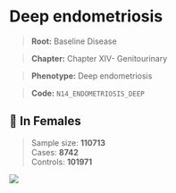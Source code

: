 # Deep endometriosis

> **Root:** Baseline Disease  

> **Chapter:** Chapter XIV- Genitourinary  

> **Phenotype:** Deep endometriosis  

> **Code:** `N14_ENDOMETRIOSIS_DEEP`

## 👩 In Females  
> Sample size: **110713**  
> Cases: **8742**  
> Controls: **101971**
<img src="/Disease/Figures/ALL/Incidence/N14_ENDOMETRIOSIS_DEEP.png"/>
<CsvTable src="/Disease_Data/ALL/Incidence/COX_N14_ENDOMETRIOSIS_DEEP.csv" label="🔍 View full results" />

